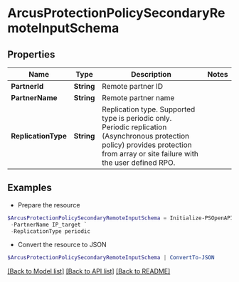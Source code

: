 # ArcusProtectionPolicySecondaryRemoteInputSchema
## Properties

Name | Type | Description | Notes
------------ | ------------- | ------------- | -------------
**PartnerId** | **String** | Remote partner ID | 
**PartnerName** | **String** | Remote partner name | 
**ReplicationType** | **String** | Replication type. Supported type is periodic only. Periodic replication (Asynchronous protection policy) provides protection from array or site failure with the user defined RPO. | 

## Examples

- Prepare the resource
```powershell
$ArcusProtectionPolicySecondaryRemoteInputSchema = Initialize-PSOpenAPIToolsArcusProtectionPolicySecondaryRemoteInputSchema  -PartnerId afb4961e47212e5bc88dd35db5be5c83 `
 -PartnerName IP_target `
 -ReplicationType periodic
```

- Convert the resource to JSON
```powershell
$ArcusProtectionPolicySecondaryRemoteInputSchema | ConvertTo-JSON
```

[[Back to Model list]](../README.md#documentation-for-models) [[Back to API list]](../README.md#documentation-for-api-endpoints) [[Back to README]](../README.md)

